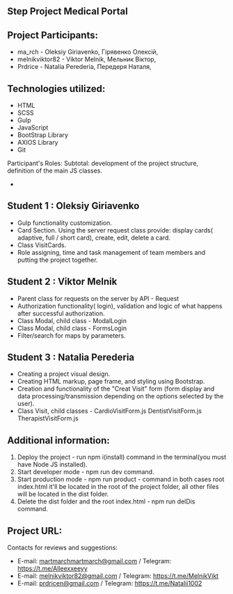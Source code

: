 ## Step Project Medical Portal

## Project Participants:

-   ma_rch - Oleksiy Giriavenko, Гірявенко Олексій,
-   melnikviktor82 - Viktor Melnik, Мельник Віктор,
-   Prdrice - Natalia Perederia, Передеря Наталя,

## Technologies utilized:

-   HTML
-   SCSS
-   Gulp
-   JavaScript
-   BootStrap Library
-   AXIOS Library
-   Git

Participant's Roles:
Subtotal: development of the project structure, definition of the main JS classes.

-

## Student 1 : Oleksiy Giriavenko

-   Gulp functionality customization.
-   Card Section. Using the server request class provide:
    display cards( adaptive, full / short card), create, edit, delete a card.
-   Class VisitCards.
-   Role assigning, time and task management of team members and putting the project together.

## Student 2 : Viktor Melnik

-   Parent class for requests on the server by API - Request
-   Authorization functionality( login), validation and logic of what happens after successful authorization.
-   Class Modal, child class - ModalLogin
-   Class Modal, child class - FormsLogin
-   Filter/search for maps by parameters.

## Student 3 : Natalia Perederia

-   Creating a project visual design.
-   Creating HTML markup, page frame, and styling using Bootstrap.
-   Creation and functionality of the "Creat Visit" form
    (form display and data processing/transmission depending on the options selected by the user).
-   Class Visit, child classes - CardioVisitForm.js DentistVisitForm.js TherapistVisitForm.js

## Additional information:

1. Deploy the project - run npm i(install) command in the terminal(you must have Node JS installed).
2. Start developer mode - npm run dev command.
3. Start production mode - npm run product - command in both cases root index.html it'll be located in the root of the project folder, all other files will be located in the dist folder.
4. Delete the dist folder and the root index.html - npm run delDis command.

## Project URL:

Contacts for reviews and suggestions:

-   E-mail: martmarchmartmarch@gmail.com / Telegram: https://t.me/Alleexxeeyy
-   E-mail: melnikviktor82@gmail.com / Telegram: https://t.me/MelnikVikt
-   E-mail: prdricen@gmail.com / Telegram: https://t.me/Natalii1002
